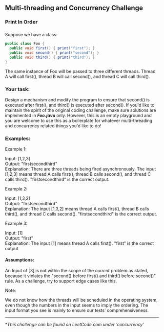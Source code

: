 ## Multi-threading and Concurrency Challenge
### Print In Order

### 

Suppose we have a class:    
  
```java
public class Foo {  
  public void first() { print("first"); }  
  public void second() { print("second"); }  
  public void third() { print("third"); }  
}
```

The same instance of Foo will be passed to three different threads. Thread A will call first(), thread B will call second(), and thread C will call third().  

### Your task:
Design a mechanism and modify the program to ensure that second() is executed after first(), and third() is executed after second().
If you'd like to maintain the spirit of the original coding challenge, make sure solutions are implemented in ***Foo.java*** only. 
However, this is an empty playground and you are welcome to use this as a boilerplate for whatever multi-threading and concurrency related things you'd like to do!

### Examples:
Example 1:  

Input: [1,2,3]  
Output: "firstsecondthird"  
Explanation: There are three threads being fired asynchronously. The input [1,2,3] means thread A calls first(), thread B calls second(), and thread C calls third(). "firstsecondthird" is the correct output.  

Example 2:  

Input: [1,3,2]  
Output: "firstsecondthird"  
Explanation: The input [1,3,2] means thread A calls first(), thread B calls third(), and thread C calls second(). "firstsecondthird" is the correct output.  

Example 3:  

Input: [1]  
Output: "first"  
Explanation: The input [1] means thread A calls first(). "first" is the correct output.

#### Assumptions:
An Input of [3] is not within the scope of the _current_ problem as stated, because it violates the "second() before first() and third() before second()" rule.
As a challenge, try to support edge cases like this.

Note:  

We do not know how the threads will be scheduled in the operating system, even though the numbers in the input seems to imply the ordering. The input format you see is mainly to ensure our tests' comprehensiveness.  

---   
**This challenge can be found on LeetCode.com under 'concurrency'*
